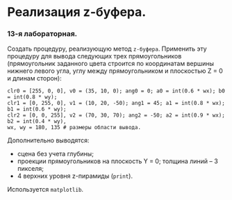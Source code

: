 # Реализация z-буфера.
### 13-я лабораторная.
Создать процедуру, реализующую метод `z-буфера`. Применить эту процедуру для вывода следующих трех прямоугольников 
(прямоугольник заданного цвета строится по координатам вершины нижнего левого угла, углу между прямоугольником и плоскостью Z = 0 и длинам сторон):

    clr0 = [255, 0, 0], v0 = (35, 10, 0); ang0 = 0; a0 = int(0.6 * wx); b0 = int(0.8 * wy);
    clr1 = [0, 255, 0], v1 = (10, 20, -50); ang1 = 45; a1 = int(0.8 * wx); b1 = int(0.6 * wy);
    clr2 = [0, 0, 255], v2 = (70, 30, 70); ang2 = -50; a2 = int(0.9 * wx); b2 = int(0.4 * wy),
    wx, wy = 180, 135 # размеры области вывода.

Дополнительно выводятся:
- сцена без учета глубины;
- проекции прямоугольников на плоскость Y = 0; толщина линий – 3 пикселя;
- 4 верхних уровня z-пирамиды (`print`).

Используется `matplotlib`.
